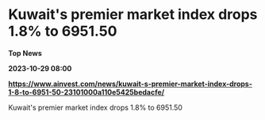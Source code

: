 # Kuwait's premier market index drops 1.8% to 6951.50
**Top News**

**2023-10-29 08:00**

**https://www.ainvest.com/news/kuwait-s-premier-market-index-drops-1-8-to-6951-50-23101000a110e5425bedacfe/**

Kuwait's premier market index drops 1.8% to 6951.50